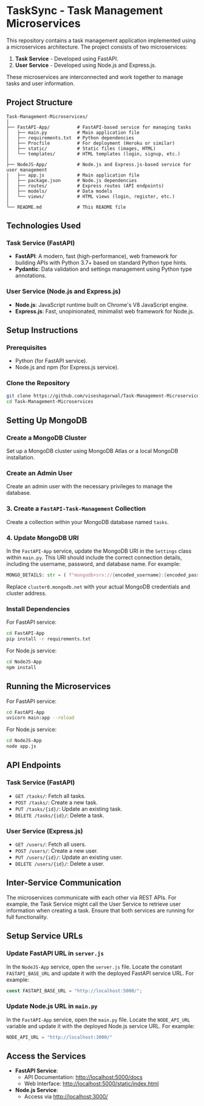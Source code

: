 # TaskSync - Task Management Microservices

This repository contains a task management application implemented using a microservices architecture. The project consists of two microservices:

1. **Task Service** - Developed using FastAPI.
2. **User Service** - Developed using Node.js and Express.js.

These microservices are interconnected and work together to manage tasks and user information.

## Project Structure

```
Task-Management-Microservices/
│
├── FastAPI-App/          # FastAPI-based service for managing tasks
│   ├── main.py           # Main application file
│   ├── requirements.txt  # Python dependencies
│   ├── Procfile          # For deployment (Heroku or similar)
│   ├── static/           # Static files (images, HTML)
│   └── templates/        # HTML templates (login, signup, etc.)
│
├── NodeJS-App/           # Node.js and Express.js-based service for user management
│   ├── app.js            # Main application file
│   ├── package.json      # Node.js dependencies
│   ├── routes/           # Express routes (API endpoints)
│   ├── models/           # Data models
│   └── views/            # HTML views (login, register, etc.)
│
└── README.md             # This README file
```

## Technologies Used

### Task Service (FastAPI)

- **FastAPI**: A modern, fast (high-performance), web framework for building APIs with Python 3.7+ based on standard Python type hints.
- **Pydantic**: Data validation and settings management using Python type annotations.

### User Service (Node.js and Express.js)

- **Node.js**: JavaScript runtime built on Chrome's V8 JavaScript engine.
- **Express.js**: Fast, unopinionated, minimalist web framework for Node.js.

## Setup Instructions

### Prerequisites

- Python (for FastAPI service).
- Node.js and npm (for Express.js service).

### Clone the Repository

```bash
git clone https://github.com/viseshagarwal/Task-Management-Microservices.git
cd Task-Management-Microservices
```

## Setting Up MongoDB

### Create a MongoDB Cluster

Set up a MongoDB cluster using MongoDB Atlas or a local MongoDB installation.

### Create an Admin User

Create an admin user with the necessary privileges to manage the database.

### 3. Create a `FastAPI-Task-Management` Collection

Create a collection within your MongoDB database named `tasks`.

### 4. Update MongoDB URI

In the `FastAPI-App` service, update the MongoDB URI in the `Settings` class within `main.py`. This URI should include the correct connection details, including the username, password, and database name. For example:

```python
MONGO_DETAILS: str = ( f"mongodb+srv://{encoded_username}:{encoded_password}@cluster0.xyz.mongodb.net/?retryWrites=true&w=majority&appName=Cluster0")
```

Replace `cluster0.mongodb.net` with your actual MongoDB credentials and cluster address.

### Install Dependencies

For FastAPI service:

```bash
cd FastAPI-App
pip install -r requirements.txt
```

For Node.js service:

```bash
cd NodeJS-App
npm install
```

## Running the Microservices

For FastAPI service:

```bash
cd FastAPI-App
uvicorn main:app --reload
```

For Node.js service:

```bash
cd NodeJS-App
node app.js
```

## API Endpoints

### Task Service (FastAPI)

- `GET /tasks/`: Fetch all tasks.
- `POST /tasks/`: Create a new task.
- `PUT /tasks/{id}/`: Update an existing task.
- `DELETE /tasks/{id}/`: Delete a task.

### User Service (Express.js)

- `GET /users/`: Fetch all users.
- `POST /users/`: Create a new user.
- `PUT /users/{id}/`: Update an existing user.
- `DELETE /users/{id}/`: Delete a user.

## Inter-Service Communication

The microservices communicate with each other via REST APIs. For example, the Task Service might call the User Service to retrieve user information when creating a task. Ensure that both services are running for full functionality.

## Setup Service URLs

### Update FastAPI URL in `server.js`

In the `NodeJS-App` service, open the `server.js` file. Locate the constant `FASTAPI_BASE_URL` and update it with the deployed FastAPI service URL. For example:

```javascript
const FASTAPI_BASE_URL = "http://localhost:5000/";
```

### Update Node.js URL in `main.py`

In the `FastAPI-App` service, open the `main.py` file. Locate the `NODE_API_URL` variable and update it with the deployed Node.js service URL. For example:

```python
NODE_API_URL = "http://localhost:3000/"
```

## Access the Services

- **FastAPI Service**:
  - API Documentation: [http://localhost:5000/docs](http://localhost:5000/docs)
  - Web Interface: [http://localhost:5000/static/index.html](http://localhost:5000/static/index.html)
- **Node.js Service**:
  - Access via [http://localhost:3000/](http://localhost:3000/)
